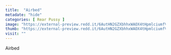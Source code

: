 ```yaml
---
title:  "Airbed"
metadate: "hide"
categories: [ Rear Pussy ]
image: "https://external-preview.redd.it/6AutHN2GZXbhhxWAOX4tHpmlciumfVTsJuLPHPDTRf0.png?auto=webp&s=b20adc137b229b23a19bf78fab1bfff6773034cd"
thumb: "https://external-preview.redd.it/6AutHN2GZXbhhxWAOX4tHpmlciumfVTsJuLPHPDTRf0.png?width=320&crop=smart&auto=webp&s=7cab2748384d99465f1070914dc6e24025cf2c9b"
visit: ""
---
```

Airbed
